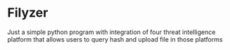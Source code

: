 # Filyzer
Just a simple python program with integration of four threat intelligence platform that allows users to query hash and upload file in those platforms

